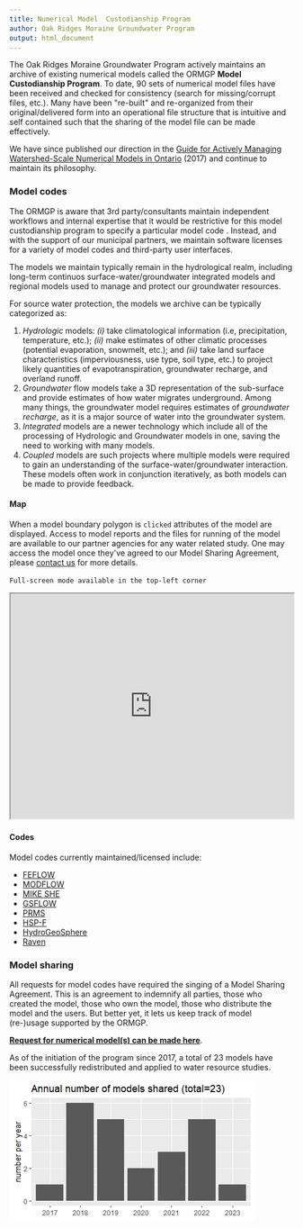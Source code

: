 ```yaml
---
title: Numerical Model  Custodianship Program
author: Oak Ridges Moraine Groundwater Program
output: html_document
---
```



The Oak Ridges Moraine Groundwater Program actively maintains an archive of existing numerical models called the ORMGP **Model Custodianship Program**. To date, 90 sets of numerical model files have been received and checked for consistency (search for missing/corrupt files, etc.). Many have been "re-built" and re-organized from their original/delivered form into an operational file structure that is intuitive and self contained such that the sharing of the model file can be made effectively.

We have since published our direction in the [Guide for Actively Managing Watershed-Scale Numerical Models in Ontario](https://www.oakridgeswater.ca/_files/ugd/4a0a6e_c41c71a481ea4657806e1fbb0c912f7a.pdf) (2017) and continue to maintain its philosophy.


### Model codes

The ORMGP is aware that 3rd party/consultants maintain independent workflows and internal expertise that it would be restrictive for this model custodianship program to specify a particular model code . Instead, and with the support of our municipal partners, we maintain software licenses for a variety of model codes and third-party user interfaces.  

The models we maintain typically remain in the hydrological realm, including long-term continuos surface-water/groundwater integrated models and regional models used to manage and protect our groundwater resources. 

For source water protection, the models we archive can be typically categorized as:

1. *Hydrologic* models: *(i)* take climatological information (i.e, precipitation, temperature, etc.); *(ii)* make estimates of other climatic processes (potential evaporation, snowmelt, etc.); and *(iii)* take land surface characteristics (imperviousness, use type, soil type, etc.) to project likely quantities of evapotranspiration, groundwater recharge, and overland runoff.
1. *Groundwater* flow models take a 3D representation of the sub-surface and provide estimates of how water migrates underground. Among many things, the groundwater model requires estimates of *groundwater recharge*, as it is a major source of water into the groundwater system.
1. *Integrated* models are a newer technology which include all of the processing of Hydrologic and Groundwater models in one, saving the need to working with many models.
1. *Coupled* models are such projects where multiple models were required to gain an understanding of the surface-water/groundwater interaction. These models often work in conjunction iteratively, as both models can be made to provide feedback.

#### Map

When a model boundary polygon is `clicked` attributes of the model are displayed. Access to model reports and the files for running of the model are available to our partner agencies for any water related study. One may access the model once they've agreed to our Model Sharing Agreement, please [contact us](https://www.oakridgeswater.ca/contact-us) for more details.

`Full-screen mode available in the top-left corner`

<iframe src="https://golang.oakridgeswater.ca/pages/numerical-model-custodianship-program.html" width="100%" height="400" scrolling="no" allowfullscreen></iframe>

<br>


#### Codes
Model codes currently maintained/licensed include:

* [FEFLOW](https://www.mikepoweredbydhi.com/products/feflow)
* [MODFLOW](https://www.usgs.gov/mission-areas/water-resources/science/modflow-and-related-programs)
* [MIKE SHE](https://www.mikepoweredbydhi.com/products/mike-she)
* [GSFLOW](https://www.usgs.gov/software/gsflow-coupled-groundwater-and-surface-water-flow-model)
* [PRMS](https://www.usgs.gov/software/precipitation-runoff-modeling-system-prms)
* [HSP-F](https://www.epa.gov/ceam/hydrological-simulation-program-fortran-hspf)
* [HydroGeoSphere](https://www.aquanty.com/hydrogeosphere)
* [Raven](http://raven.uwaterloo.ca/)




### Model sharing

All requests for model codes have required the singing of a Model Sharing Agreement. This is an agreement to indemnify all parties, those who created the model, those who own the model, those who distribute the model and the users. But better yet, it lets us keep track of model (re-)usage supported by the ORMGP.

[__Request for numerical model(s) can be made here__](https://arcg.is/1OzLfX).


As of the initiation of the program since 2017, a total of 23 models have been successfully redistributed and applied to water resource studies.

![](numerical-model-custodianship-program-getMSAdates.png)